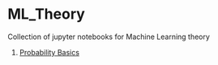# ML_Theory
Collection of jupyter notebooks for Machine Learning theory

1) [Probability Basics](https://github.com/SaremS/ML_Theory/blob/master/01_ProbabilityBasics.ipynb)
